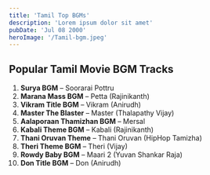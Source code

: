 ```yaml
---
title: 'Tamil Top BGMs'
description: 'Lorem ipsum dolor sit amet'
pubDate: 'Jul 08 2000'
heroImage: '/Tamil-bgm.jpeg'
---
```



##  Popular Tamil Movie BGM Tracks  

1. **Surya BGM** – Soorarai Pottru  
2. **Marana Mass BGM** – Petta (Rajinikanth)  
3. **Vikram Title BGM** – Vikram (Anirudh)  
4. **Master The Blaster** – Master (Thalapathy Vijay)  
5. **Aalaporaan Thamizhan BGM** – Mersal  
6. **Kabali Theme BGM** – Kabali (Rajinikanth)  
7. **Thani Oruvan Theme** – Thani Oruvan (HipHop Tamizha)  
8. **Theri Theme BGM** – Theri (Vijay)  
9. **Rowdy Baby BGM** – Maari 2 (Yuvan Shankar Raja)  
10. **Don Title BGM** – Don (Anirudh)  


